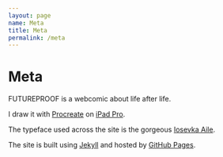 ```yaml
---
layout: page
name: Meta
title: Meta
permalink: /meta
---
```


# Meta

FUTUREPROOF is a webcomic about life after life.

I draw it with [Procreate](https://procreate.art/) on [iPad&nbsp;Pro](https://www.apple.com/ipad-pro/).

The typeface used across the site is the gorgeous [Iosevka&nbsp;Aile](https://typeof.net/Iosevka/).

The site is built using [Jekyll](https://jekyllrb.com/) and hosted by [GitHub&nbsp;Pages](https://pages.github.com/).